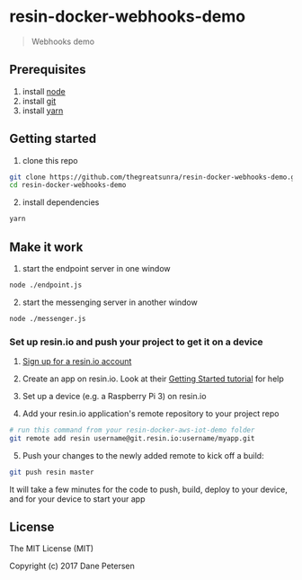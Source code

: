 # resin-docker-webhooks-demo

> Webhooks demo

## Prerequisites

1) install [node](https://nodejs.org/en/)
2) install [git](https://git-scm.com/downloads)
3) install [yarn](https://yarnpkg.com/lang/en/docs/install/)

## Getting started

1) clone this repo

```bash
git clone https://github.com/thegreatsunra/resin-docker-webhooks-demo.git
cd resin-docker-webhooks-demo
```

2) install dependencies

```bash
yarn
```

## Make it work

1) start the endpoint server in one window

```bash 
node ./endpoint.js
```

2) start the messenging server in another window

```bash
node ./messenger.js
```

### Set up resin.io and push your project to get it on a device

1) [Sign up for a resin.io account][signup-page]

2) Create an app on resin.io. Look at their [Getting Started tutorial][gettingStarted-link] for help

3) Set up a device (e.g. a Raspberry Pi 3) on resin.io

4) Add your resin.io application's remote repository to your project repo

```bash
# run this command from your resin-docker-aws-iot-demo folder
git remote add resin username@git.resin.io:username/myapp.git
```

5) Push your changes to the newly added remote to kick off a build:

```bash
git push resin master
```

It will take a few minutes for the code to push, build, deploy to your device, and for your device to start your app

## License

The MIT License (MIT)

Copyright (c) 2017 Dane Petersen

[resin-link]:https://resin.io/
[signup-page]:https://dashboard.resin.io/signup
[gettingStarted-link]:http://docs.resin.io/#/pages/installing/gettingStarted.md
